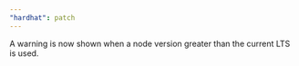 ```yaml
---
"hardhat": patch
---
```


A warning is now shown when a node version greater than the current LTS is used.
